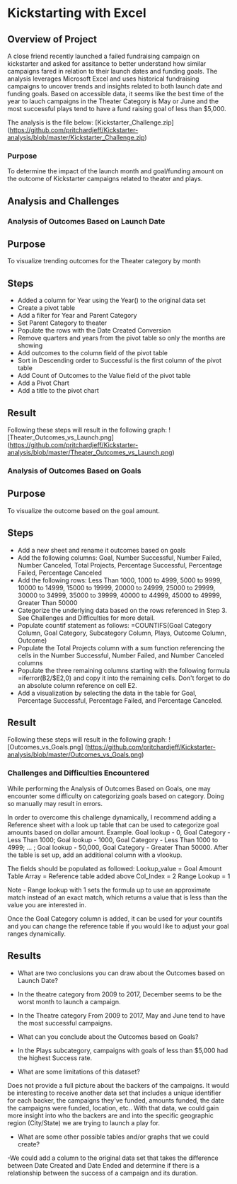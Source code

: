 # Kickstarting with Excel

## Overview of Project

A close friend recently launched a failed fundraising campaign on kickstarter and asked for assitance to better understand how similar campaigns fared in relation to their launch dates and funding goals. The analysis leverages Microsoft Excel and uses historical fundraising campaigns to uncover trends and insights related to both launch date and funding goals. Based on accessible data, it seems like the best time of the year to lauch campaigns in the Theater Category is May or June and the most successful plays tend to have a fund raising goal of less than $5,000.

The analysis is the file below:
[Kickstarter_Challenge.zip] (https://github.com/pritchardjeff/Kickstarter-analysis/blob/master/Kickstarter_Challenge.zip)

### Purpose

To determine the impact of the launch month and goal/funding amount on the outcome of Kickstarter campaigns related to theater and plays.

## Analysis and Challenges

### Analysis of Outcomes Based on Launch Date
 
## Purpose

To visualize trending outcomes for the Theater category by month

## Steps
- Added a column for Year using the Year() to the original data set
- Create a pivot table
- Add a filter for Year and Parent Category
- Set Parent Category to theater
- Populate the rows with the Date Created Conversion
- Remove quarters and years from the pivot table so only the months are showing
- Add outcomes to the column field of the pivot table
- Sort in Descending order to Successful is the first column of the pivot table
- Add Count of Outcomes to the Value field of the pivot table
- Add a Pivot Chart
- Add a title to the pivot chart

## Result

Following these steps will result in the following graph: 
![Theater_Outcomes_vs_Launch.png] (https://github.com/pritchardjeff/Kickstarter-analysis/blob/master/Theater_Outcomes_vs_Launch.png)


### Analysis of Outcomes Based on Goals

## Purpose

To visualize the outcome based on the goal amount.

## Steps
- Add a new sheet and rename it outcomes based on goals
- Add the following columns: Goal, Number Successful, Number Failed, Number Canceled, Total Projects, Percentage Successful, Percentage Failed, Percentage Canceled
- Add the following rows: Less Than 1000, 1000 to 4999, 5000 to 9999, 10000 to 14999, 15000 to 19999, 20000 to 24999, 25000 to 29999, 30000 to 34999, 35000 to 39999, 40000 to 44999, 45000 to 49999, Greater Than 50000
- Categorize the underlying data based on the rows referenced in Step 3. See Challenges and Difficulties for more detail.
- Populate countif statement as follows: =COUNTIFS(Goal Category Column, Goal Category, Subcategory Column, Plays, Outcome Column, Outcome)
- Populate the Total Projects column with a sum function referencing the cells in the Number Successful, Number Failed, and Number Canceled columns
- Populate the three remaining columns starting with the following formula =iferror(B2/$E2,0) and copy it into the remaining cells. Don't forget to do an absolute column reference on cell E2.
- Add a visualization by selecting the data in the table for Goal, Percentage Successful, Percentage Failed, and Percentage Canceled.

## Result

Following these steps will result in the following graph: 
![Outcomes_vs_Goals.png] (https://github.com/pritchardjeff/Kickstarter-analysis/blob/master/Outcomes_vs_Goals.png)

### Challenges and Difficulties Encountered

While performing the Analysis of Outcomes Based on Goals, one may encounter some difficulty on categorizing goals based on category. Doing so manually may result in errors.

In order to overcome this challenge dynamically, I recommend adding a Reference sheet with a look up table that can be used to categorize goal amounts based on dollar amount.
Example. Goal lookup - 0, Goal Category - Less Than 1000; Goal lookup - 1000, Goal Category - Less Than 1000 to 4999; ... ; Goal lookup - 50,000, Goal Category - Greater Than 50000.
After the table is set up, add an additional column with a vlookup. 

The fields should be populated as followed:
Lookup_value = Goal Amount
Table Array = Reference table added above
Col_Index = 2
Range Lookup = 1

Note - Range lookup with 1 sets the formula up to use an approximate match instead of an exact match, which returns a value that is less than the value you are interested in.

Once the Goal Category column is added, it can be used for your countifs and you can change the reference table if you would like to adjust your goal ranges dynamically.

## Results

- What are two conclusions you can draw about the Outcomes based on Launch Date?

- In the theatre category from 2009 to 2017, December seems to be the worst month to launch a campaign.
- In the Theatre category From 2009 to 2017, May and June tend to have the most successful campaigns.

- What can you conclude about the Outcomes based on Goals?

- In the Plays subcategory, campaigns with goals of less than $5,000 had the highest Success rate.

- What are some limitations of this dataset?

Does not provide a full picture about the backers of the campaigns. It would be interesting to receive another data set that includes a unique identifier for each backer, the campaigns they've funded, amounts funded, the date the campaigns were funded, location, etc..
With that data, we could gain more insight into who the backers are and into the specific geographic region (City/State) we are trying to launch a play for. 

- What are some other possible tables and/or graphs that we could create?

-We could add a column to the original data set that takes the difference between Date Created and Date Ended and determine if there is a relationship between the success of a campaign and its duration.

